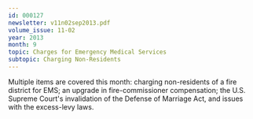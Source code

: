 ```yaml
---
id: 000127
newsletter: v11n02sep2013.pdf
volume_issue: 11-02
year: 2013
month: 9
topic: Charges for Emergency Medical Services
subtopic: Charging Non-Residents
---
```


Multiple items are covered this month: charging non-residents of a fire district for EMS; an upgrade in fire-commissioner compensation; the U.S. Supreme Court's invalidation of the Defense of Marriage Act, and issues with the excess-levy laws.